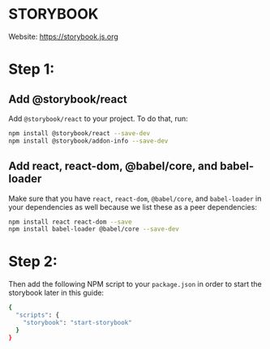 # STORYBOOK
Website: https://storybook.js.org

# Step 1:
## Add @storybook/react
Add ``` @storybook/react ``` to your project. To do that, run:
```bash
npm install @storybook/react --save-dev
npm install @storybook/addon-info --save-dev
```
## Add react, react-dom, @babel/core, and babel-loader
Make sure that you have ```react```, ```react-dom```, ```@babel/core```, and ```babel-loader``` in your dependencies as well because we list these as a peer dependencies:
```bash
npm install react react-dom --save
npm install babel-loader @babel/core --save-dev
```
# Step 2:
Then add the following NPM script to your `package.json` in order to start the storybook later in this guide:
```bash
{
  "scripts": {
    "storybook": "start-storybook"
  }
}
```
